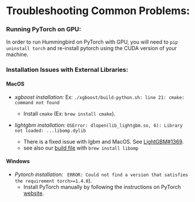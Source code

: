 # Troubleshooting Common Problems:

### Running PyTorch on GPU:

In order to run Hummingbird on PyTorch with GPU, you will need to `pip uninstall torch` and re-install pytorch using the CUDA version of your machine.

### Installation Issues with External Libraries:


#### MacOS
* *xgboost installation:*  Ex:  `./xgboost/build-python.sh: line 21: cmake: command not found`
  * Install `cmake` (Ex: `brew install cmake`).


* *lightgbm installation:* `OSError: dlopen(lib_lightgbm.so, 6): Library not loaded: ...libomp.dylib`
    * There is a fixed issue with lgbm and MacOS.  See [LightGBM#1369](https://github.com/Microsoft/LightGBM/issues/1369).
    * see also our [build file](https://github.com/microsoft/hummingbird/blob/main/.github/workflows/pythonapp.yml) with `brew install libomp`


#### Windows
* *Pytorch installation:* ` ERROR: Could not find a version that satisfies the requirement torch>=1.4.0`).
    * Install PyTorch manually by following the instructions on PyTorch [website](https://pytorch.org/).